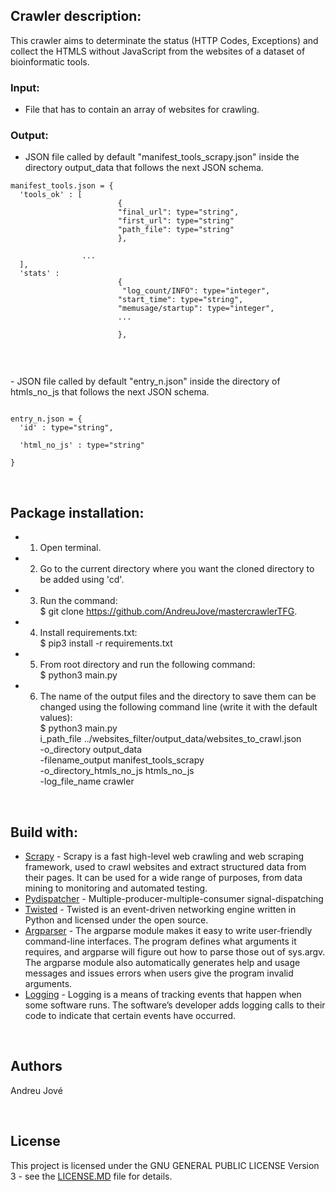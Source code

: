 
## Crawler description:
This crawler aims to determinate the status (HTTP Codes, Exceptions) and collect the HTMLS without JavaScript from the websites of a dataset of bioinformatic tools.<br />

### Input:
- File that has to contain an array of websites for crawling.<br />

### Output:
- JSON file called by default "manifest_tools_scrapy.json" inside the directory output_data that follows the next JSON schema. 

```
manifest_tools.json = {
  'tools_ok' : [
                        {
                        "final_url": type="string",
                        "first_url": type="string"
                        "path_file": type="string"
                        },

                ...
  ],
  'stats' : 
                        {
                         "log_count/INFO": type="integer",
                        "start_time": type="string",
                        "memusage/startup": type="integer",
                        ...

                        },
                        
        
```
<br />
- JSON file called by default "entry_n.json" inside the directory of htmls_no_js that follows the next JSON schema. 

```

entry_n.json = {
  'id' : type="string",
 
  'html_no_js' : type="string"
                        
}
```
<br />

## Package installation:

- 1) Open terminal.
- 2) Go to the current directory where you want the cloned directory to be added using 'cd'.
- 3) Run the command: <br />
        $ git clone https://github.com/AndreuJove/mastercrawlerTFG.
- 4) Install requirements.txt: <br />
        $ pip3 install -r requirements.txt
- 5) From root directory and run the following command:<br />
        $ python3 main.py
- 6) The name of the output files and the directory to save them can be changed using the following command line (write it with the default values):<br />
        $ python3 main.py <br />
        i_path_file ../websites_filter/output_data/websites_to_crawl.json <br />
        -o_directory output_data <br />
        -filename_output manifest_tools_scrapy <br />
        -o_directory_htmls_no_js htmls_no_js <br />
        -log_file_name crawler <br />
<br />


## Build with:
- [Scrapy](https://docs.scrapy.org/en/latest/) - Scrapy is a fast high-level web crawling and web scraping framework, used to crawl websites and extract structured data from their pages. It can be used for a wide range of purposes, from data mining to monitoring and automated testing.
- [Pydispatcher](https://grass.osgeo.org/grass79/manuals/libpython/pydispatch.html) - Multiple-producer-multiple-consumer signal-dispatching
- [Twisted](https://readthedocs.org/projects/twisted/) - Twisted is an event-driven networking engine written in Python and licensed under the open source.
- [Argparser](https://docs.python.org/3/library/argparse.html) - The argparse module makes it easy to write user-friendly command-line interfaces. The program defines what arguments it requires, and argparse will figure out how to parse those out of sys.argv. The argparse module also automatically generates help and usage messages and issues errors when users give the program invalid arguments.
- [Logging](https://docs.python.org/3/howto/logging.html) - Logging is a means of tracking events that happen when some software runs. The software’s developer adds logging calls to their code to indicate that certain events have occurred.

<br />


## Authors

Andreu Jové

<br />


## License

This project is licensed under the GNU GENERAL PUBLIC LICENSE Version 3 - see the [LICENSE.MD](https://github.com/AndreuJove/mastercrawlerTFG/blob/master/LICENSE.md) file for details.